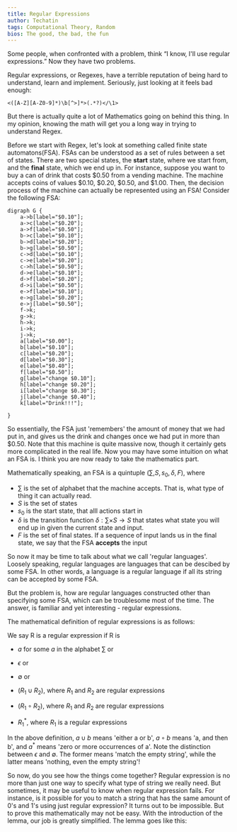 ```yaml
---
title: Regular Expressions
author: Techatin
tags: Computational Theory, Random
bios: The good, the bad, the fun
---
```


Some people, when confronted with a problem, think
“I know, I'll use regular expressions.” Now they have two problems.

<!--more-->

Regular expressions, or Regexes, have a terrible reputation of being hard to understand, learn and implement. Seriously, just looking at it feels bad enough:

    <([A-Z][A-Z0-9]*)\b[^>]*>(.*?)</\1>

But there is actually quite a lot of Mathematics going on behind this thing. In my opinion, knowing the math will get you a long way in trying to understand Regex.

Before we start with Regex, let's look at something called finite state automatons(FSA). FSAs can be understood as a set of rules between a set of states. There are two special states, the **start** state, where we start from, and the **final** state, which we end up in. For instance, suppose you want to buy a can of drink that costs \$0.50 from a vending machine. The machine accepts coins of values \$0.10, \$0.20, \$0.50, and \$1.00. Then, the decision process of the machine can actually be represented using an FSA! Consider the following FSA:




```{lang="dot"}
digraph G {
    a->b[label="$0.10"];
    a->c[label="$0.20"];
    a->f[label="$0.50"];
    b->c[label="$0.10"];
    b->d[label="$0.20"];
    b->g[label="$0.50"];
    c->d[label="$0.10"];
    c->e[label="$0.20"];
    c->h[label="$0.50"];
    d->e[label="$0.10"];
    d->f[label="$0.20"];
    d->i[label="$0.50"];
    e->f[label="$0.10"];
    e->g[label="$0.20"];
    e->j[label="$0.50"];
    f->k;
    g->k;
    h->k;
    i->k;
    j->k;
    a[label="$0.00"];
    b[label="$0.10"];
    c[label="$0.20"];
    d[label="$0.30"];
    e[label="$0.40"];
    f[label="$0.50"];
    g[label="change $0.10"];
    h[label="change $0.20"];
    i[label="change $0.30"];
    j[label="change $0.40"];
    k[label="Drink!!!"];

}
```

So essentially, the FSA just 'remembers' the amount of money that we had put in, and gives us the drink and changes once we had put in more than \$0.50. Note that this machine is quite massive now, though it certainly gets more complicated in the real life. Now you may have some intuition on what an FSA is. I think you are now ready to take the mathematics part.

Mathematically speaking, an FSA is a quintuple $(\sum, S, s_0, \delta, F)$, where

- $\sum$ is the set of alphabet that the machine accepts. That is, what type of thing it can actually read.
- $S$ is the set of states
- $s_0$ is the start state, that alll actions start in
- $\delta$ is the transition function $\delta: \sum \times S \rightarrow S$ that states what state you will end up in given the current state and input.
- $F$ is the set of final states. If a sequence of input lands us in the final state, we say that the FSA **accepts** the input

So now it may be time to talk about what we call 'regular languages'. Loosely speaking, regular languages are languages that can be descibed by some FSA. In other words, a language is a regular language if all its string can be accepted by some FSA.

But the problem is, how are regular languages constructed other than specifying some FSA, which can be troublesome most of the time. The answer, is familiar and yet interesting - regular expressions.

The mathematical definition of regular expressions is as follows:

We say R is a regular expression if R is

- $a$ for some $a$ in the alphabet $\sum$ or

- $\epsilon$ or

- $\emptyset$ or

- $(R_1 \cup R_2)$, where $R_1$ and $R_2$ are regular expressions

- $(R_1 \circ R_2)$, where $R_1$ and $R_2$ are regular expressions

- $R_1^*$, where $R_1$ is a regular expressions


In the above definition, $a \cup b$ means 'either a or b', $a \circ b$ means 'a, and then b', and $a^*$ means 'zero or more occurrences of a'. Note the distinction between $\epsilon$ and $\emptyset$. The former means 'match the empty string', while the latter means 'nothing, even the empty string'!

So now, do you see how the things come together? Regular expression is no more than just one way to specify what type of string we really need. But sometimes, it may be useful to know when regular expression fails. For instance, is it possible for you to match a string that has the same amount of 0's and 1's using just regular expression? It turns out to be impossible. But to prove this mathematically may not be easy. With the introduction of the lemma, our job is greatly simplified. The lemma goes like this:

